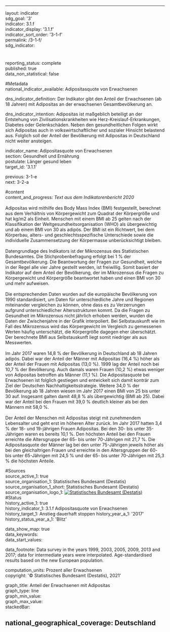 ---

layout: indicator    
sdg_goal: '3'    
indicator: 3.1.f    
indicator_display: '3.1.f'    
indicator_sort_order: '3-1-f'    
permalink: /3-1-f/    
sdg_indicator:     

#    
reporting_status: complete    
published: true    
data_non_statistical: false    


#Metadata    
national_indicator_available: Adipositasquote von Erwachsenen    
    
dns_indicator_definition: Der Indikator gibt den Anteil der Erwachsenen (ab 18 Jahren) mit Adipositas an der erwachsenen Gesamtbevölkerung an.    
    
dns_indicator_intention: Adipositas ist maßgeblich beteiligt an der Entstehung von Zivilisationskrankheiten wie Herz-Kreislauf-Erkrankungen, Diabetes oder Gelenkschäden. Neben den gesundheitlichen Folgen wirkt sich Adipositas auch in volkswirtschaftlicher und sozialer Hinsicht belastend aus. Folglich soll der Anteil der Bevölkerung mit Adipositas in Deutschland nicht weiter ansteigen.    
    
indicator_name: Adipositasquote von Erwachsenen    
section: Gesundheit und Ernährung    
postulate: Länger gesund leben    
target_id: '3.1.1'    
    
previous: 3-1-e    
next: 3-2-a    
    
#content    
content_and_progress: <i> Text aus dem Indikatorenbericht 2020</i><br><br>Adipositas wird mithilfe des Body Mass Index (BMI) festgestellt, berechnet aus dem Verhältnis von Körpergewicht zum Quadrat der Körpergröße und hat kg/m2 als Einheit. Menschen mit einem BMI ab 25 gelten nach der Klassifikation der Weltgesundheitsorganisation (WHO) als übergewichtig und ab einem BMI von 30 als adipös. Der BMI ist ein Richtwert, bei dem Körperbau, alters- und geschlechtsspezifische Unterschiede sowie die individuelle Zusammensetzung der Körpermasse unberücksichtigt bleiben.<br><br>Datengrundlage des Indikators ist der Mikrozensus des Statistischen Bundesamtes. Die Stichprobenbefragung erfolgt bei 1 % der Gesamtbevölkerung. Die Beantwortung der Fragen zur Gesundheit, welche in der Regel alle vier Jahre gestellt werden, ist freiwillig. Somit basiert der Indikator auf dem Anteil der Bevölkerung, der im Mikrozensus die Fragen zu Körpergewicht und Körpergröße beantwortet haben und einen BMI von 30 und mehr aufweisen.<br><br>Die entsprechenden Daten wurden auf die europäische Bevölkerung von 1990 standardisiert, um Daten für unterschiedliche Jahre und Regionen miteinander vergleichen zu können, ohne dass es zu Verzerrungen aufgrund unterschiedlicher Altersstrukturen kommt. Da die Fragen zu Gesundheit im Mikrozensus nicht jährlich erhoben werden, wurden die Daten der Zwischenjahre in der Grafik interpoliert. Bei Selbstauskunft wie im Fall des Mikrozensus wird das Körpergewicht im Vergleich zu gemessenen Werten häufig unterschätzt, die Körpergröße dagegen eher überschätzt. Der berechnete BMI aus Selbstauskunft liegt somit niedriger als aus Messwerten.<br><br>Im Jahr 2017 waren 14,8 % der Bevölkerung in Deutschland ab 18 Jahren adipös. Dabei war der Anteil der Männer mit Adipositas (16,4 %) höher als der Anteil der Frauen mit Adipositas (13,0 %). 1999 lag der Anteil noch bei 10,7 % der Bevölkerung. Auch damals waren Frauen (10,2 %) etwas weniger von Adipositas betroffen als Männer (11,1 %). Die Adipositasquote bei Erwachsenen ist folglich gestiegen und entwickelt sich damit konträr zum Ziel der Deutschen Nachhaltigkeitsstrategie. Weitere 34,0 % der Bevölkerung ab 18 Jahren wiesen im Jahr 2017 einen BMI von 25 bis unter 30 auf. Insgesamt galten damit 48,8 % als übergewichtig (BMI ab 25). Dabei war der Anteil bei den Frauen mit 39,0 % deutlich kleiner als bei den Männern mit 58,0 %.<br><br>Der Anteil der Menschen mit Adipositas steigt mit zunehmendem Lebensalter und geht erst im höheren Alter zurück. Im Jahr 2017 hatten 3,4 % der 18- und 19-jährigen Frauen Adipositas. Bei den 30- bis unter 35-Jährigen waren es bereits 10,1 %. Den höchsten Anteil bei den Frauen erreichte die Altersgruppe der 65- bis unter 70-Jährigen mit 21,7 %. Die Adipositasquote der Männer lag bei den unter 75-Jährigen jeweils höher als bei den gleichaltrigen Frauen und erreichte in den Altersgruppen der 60- bis unter 65-Jährigen mit 24,5 % und der 65- bis unter 70-Jährigen mit 25,3 % die höchsten Anteile.<br>    
    
#Sources    
source_active_1: true                    
source_organisation_1: Statistisches Bundesamt (Destatis)                    
source_organisation_1_short: Statistisches Bundesamt (Destatis)                    
source_organisation_logo_1: <a href="https://www.destatis.de/DE/Home/_inhalt.html"><img src="https://g205sdgs.github.io/sdg-indicators/public/logos/destatis.png" alt=" Statistisches Bundesamt (Destatis)" title="Klicken Sie hier um zu der Homepage der Organisation zu gelangen" /></a>                        
#Status    
history_active_1: true                    
history_indicator_1: 3.1.f Adipositasquote von Erwachsenen                    
history_target_1:  Anstieg dauerhaft stoppen
history_year_a_1: '2017'                            
history_status_year_a_1: 'Blitz'    

data_show_map: true    
data_keywords:    
data_start_values:     
    
data_footnote: Data survey in the years 1999, 2003, 2005, 2009, 2013 and 2017; data for intermediate years were interpolated. Age-standardised results based on the new European population.    
    
computation_units: Prozent aller Erwachsenen    
copyright: '&copy; Statistisches Bundesamt (Destatis), 2021'
    
graph_title: Anteil der Erwachsenen mit Adipositas    
graph_type: line    
graph_min_value:     
graph_max_value:     
stackedBar:    

national_geographical_coverage: Deutschland    
---    